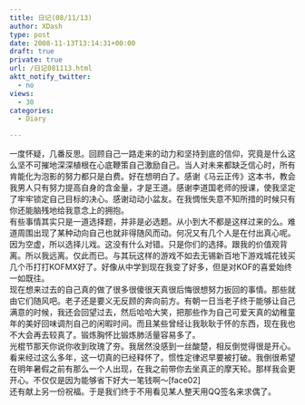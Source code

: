```yaml
---
title: 日记(08/11/13)
author: XDash
type: post
date: 2008-11-13T13:14:31+00:00
draft: true
private: true
url: /日记081113.html
aktt_notify_twitter:
  - no
views:
  - 30
categories:
  - Diary

---
```

一度怀疑，几番反思。回顾自己一路走来的动力和坚持到底的信仰，究竟是什么这么坚不可摧地深深植根在心底鞭策自己激励自己。当人对未来都缺乏信心时，所有肯能化为泡影的努力都只是白费。好在想明白了。感谢《马云正传》这本书，教会我男人只有努力提高自身的含金量，才是王道。感谢李道国老师的授课，使我坚定了牢牢锁定自己目标的决心。感谢动动小盆友。在我惆怅失意不知所措的时候只有你还能脑残地给我意念上的拥抱。  
有些事情其实只是一道选择题，并非是必选题。从小到大不都是这样过来的么。难道周围出现了某种动向自己也就非得随风而动。何况又有几个人是在付出真心呢。因为空虚，所以选择儿戏。这没有什么对错。只是你们的选择。跟我的价值观背离。所以我远离。仅此而已。与其玩这样的游戏不如去无锡新百地下游戏城花钱买几个币打打KOFMX好了。好像从中学到现在我变了好多，但是对KOF的喜爱始终一如既往。  
现在想来过去的自己真的做了很多很傻很天真很后悔很想努力扳回的事情。那些就由它们随风吧。老子还是要义无反顾的奔向前方。有朝一日当老子终于能够让自己满意的时候，我还会回望过去，然后哈哈大笑，把那些作为自己可爱天真的幼稚童年的美好回味调剂自己的闲暇时间。而且某些曾经让我耿耿于怀的东西，现在我也不大会再去较真了。锻炼胸怀比锻炼肺活量容易多了。  
光棍节那天你说你收到玫瑰了夯。我居然没感到一丝酸楚，相反倒觉得很是开心。看来经过这么多年，这一切真的已经释怀了。惯性定律迟早要被打破。我倒很希望在明年暑假之前有那么一个人出现，在我之前带你去坐真正的摩天轮。那样我会更开心。不仅仅是因为能够省下好大一笔钱啊～[face02]  
还有献上另一份祝福。于是我们终于不用看见某人整天用QQ签名来求偶了。